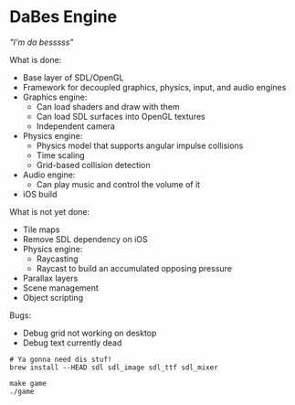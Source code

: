 DaBes Engine
============

_"I'm da besssss"_

What is done:
* Base layer of SDL/OpenGL
* Framework for decoupled graphics, physics, input, and audio engines
* Graphics engine:
    * Can load shaders and draw with them
    * Can load SDL surfaces into OpenGL textures
    * Independent camera
* Physics engine:
    * Physics model that supports angular impulse collisions
    * Time scaling
    * Grid-based collision detection
* Audio engine:
    * Can play music and control the volume of it
* iOS build

What is not yet done:
* Tile maps
* Remove SDL dependency on iOS
* Physics engine:
    * Raycasting
    * Raycast to build an accumulated opposing pressure
* Parallax layers
* Scene management
* Object scripting

Bugs:
* Debug grid not working on desktop
* Debug text currently dead

```
# Ya gonna need dis stuf!
brew install --HEAD sdl sdl_image sdl_ttf sdl_mixer

make game
./game
```
